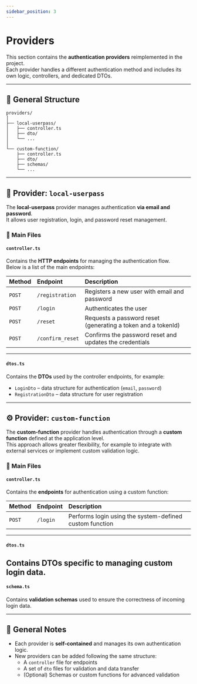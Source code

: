 ```yaml
---
sidebar_position: 3
---
```


# Providers

This section contains the **authentication providers** reimplemented in the project.  
Each provider handles a different authentication method and includes its own logic, controllers, and dedicated DTOs.

---

## 📁 General Structure

```
providers/
│
├── local-userpass/
│   ├── controller.ts
│   ├── dto/
│   └── ...
│
└── custom-function/
    ├── controller.ts
    ├── dto/
    ├── schemas/
    └── ...
```

---

## 🔐 Provider: `local-userpass`

The **local-userpass** provider manages authentication **via email and password**.  
It allows user registration, login, and password reset management.

### 📄 Main Files

#### `controller.ts`

Contains the **HTTP endpoints** for managing the authentication flow.  
Below is a list of the main endpoints:

| Method | Endpoint         | Description |
|:--------|:-----------------|:-------------|
| `POST`  | `/registration`  | Registers a new user with email and password |
| `POST`  | `/login`         | Authenticates the user |
| `POST`  | `/reset`         | Requests a password reset (generating a token and a tokenId) |
| `POST`  | `/confirm_reset` | Confirms the password reset and updates the credentials |

---

#### `dtos.ts`

Contains the **DTOs** used by the controller endpoints, for example:

- `LoginDto` – data structure for authentication (`email`, `password`)
- `RegistrationDto` – data structure for user registration

---

## ⚙️ Provider: `custom-function`

The **custom-function** provider handles authentication through a **custom function** defined at the application level.  
This approach allows greater flexibility, for example to integrate with external services or implement custom validation logic.

### 📄 Main Files

#### `controller.ts`

Contains the **endpoints** for authentication using a custom function:

| Method | Endpoint | Description |
|:--------|:----------|:-------------|
| `POST`  | `/login`  | Performs login using the system-defined custom function |

---

#### `dtos.ts`

Contains **DTOs** specific to managing custom login data.
---

#### `schema.ts`

Contains **validation schemas** used to ensure the correctness of incoming login data.  

---

## 📘 General Notes

- Each provider is **self-contained** and manages its own authentication logic.
- New providers can be added following the same structure:
  - A `controller` file for endpoints
  - A set of `dto` files for validation and data transfer
  - (Optional) Schemas or custom functions for advanced validation
